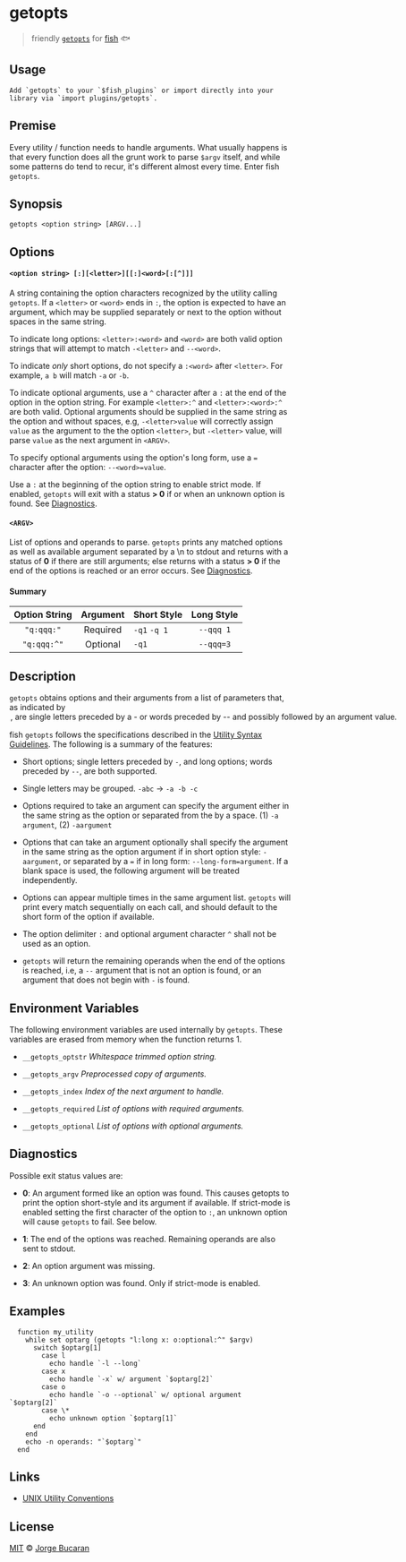 # getopts
> friendly [`getopts`](http://en.wikipedia.org/wiki/Getopts) for [fish](https://fishshell.com) :fish:

## Usage

```fish
Add `getopts` to your `$fish_plugins` or import directly into your library via `import plugins/getopts`.
```

## Premise
Every utility / function needs to handle arguments. What usually happens is that every function does all the grunt work to parse `$argv` itself, and while some patterns do tend to recur, it's different almost every time. Enter fish `getopts`.

## Synopsis
  `getopts <option string> [ARGV...]`

## Options
#### `<option string> [:][<letter>][[:]<word>[:[^]]]`

A string containing the option characters recognized by the utility calling `getopts`. If a `<letter>` or `<word>` ends in `:`, the option is expected to have an argument, which may be supplied separately or next to the option without spaces in the same string.

To indicate long options: `<letter>:<word>` and `<word>` are both valid option strings that will attempt to match `-<letter>` and `--<word>`.

To indicate _only_ short options, do not specify a `:<word>` after `<letter>`. For example, `a b` will match `-a` or `-b`.

To indicate optional arguments, use a `^` character after a `:` at the end of the option in the option string. For example `<letter>:^` and `<letter>:<word>:^` are both valid. Optional arguments should be supplied in the same string as the option and without spaces, e.g, `-<letter>value` will correctly assign `value` as the argument to the the option `<letter>`, but `-<letter>` value, will parse `value` as the next argument in `<ARGV>`.

To specify optional arguments using the option's long form, use a `=` character after the option: `--<word>=value`.

Use a `:` at the beginning of the option string to enable strict mode. If enabled, `getopts` will exit with a status __> 0__ if or when an unknown option is found. See [Diagnostics](#diagnostics).

#### `<ARGV>`

List of options and operands to parse. `getopts` prints any matched options as well as available argument separated by a \n to stdout and returns with a status of __0__ if there are still arguments; else returns with a status __> 0__ if the end of the options is reached or an error occurs. See [Diagnostics](#diagnostics).

#### Summary

| Option String          |  Argument     | Short Style     | Long Style   |
|:---------------:|:--------------:|------------------|:--------------------:|
   `"q:qqq:"`          | Required   | `-q1` `-q 1`    | `--qqq 1`           |
   `"q:qqq:^"`         | Optional    | `-q1`              | `--qqq=3`              |


## Description
`getopts` obtains options and their arguments from a list of parameters that, as indicated by <option string>, are single letters preceded by a `-` or words preceded by `--` and possibly followed by an argument value.

fish `getopts` follows the specifications described in the [Utility Syntax Guidelines](http://pubs.opengroup.org/onlinepubs/7908799/xbd/utilconv.html). The following is a summary of the features:

+ Short options; single letters preceded by `-`, and long options; words preceded by `--`, are both supported.

+ Single letters may be grouped. `-abc` → `-a -b -c`

+ Options required to take an argument can specify the argument either in the same string as the option or separated from the by a space. (1) `-a argument`, (2) `-aargument`

+ Options that can take an argument optionally shall specify the argument in the same string as the option argument if in short option style: `-aargument`, or separated by a `=` if in long form: `--long-form=argument`. If a blank space is used, the following argument will be treated independently.

+ Options can appear multiple times in the same argument list. `getopts` will print every match sequentially on each call, and should default to the short form of the option if available.

+ The option delimiter `:` and optional argument character `^` shall not be used as an option.

+ `getopts` will return the remaining operands when the end of the options is reached, i.e, a `--` argument that is not an option is found, or an argument that does not begin with `-` is found.

## Environment Variables
The following environment variables are used internally by `getopts`. These variables are erased from memory when the function returns 1.

+ `__getopts_optstr` _Whitespace trimmed option string._

+ `__getopts_argv` _Preprocessed copy of arguments._

+ `__getopts_index` _Index of the next argument to handle._

+ `__getopts_required` _List of options with required arguments._

+ `__getopts_optional` _List of options with optional arguments._


## <a name="diagnostics"></a>Diagnostics
Possible exit status values are:

+ __0__: An argument formed like an option was found. This causes getopts to print the option short-style and its argument if available. If strict-mode is enabled setting the first character of the option to `:`, an unknown option will cause `getopts` to fail. See below.

+ __1__: The end of the options was reached. Remaining operands are also sent to stdout.

+ __2__: An option argument was missing.

+ __3__: An unknown option was found. Only if strict-mode is enabled.

## Examples
```fish
  function my_utility
    while set optarg (getopts "l:long x: o:optional:^" $argv)
      switch $optarg[1]
        case l
          echo handle `-l --long`
        case x
          echo handle `-x` w/ argument `$optarg[2]`
        case o
          echo handle `-o --optional` w/ optional argument `$optarg[2]`
        case \*
          echo unknown option `$optarg[1]`
      end
    end
    echo -n operands: "`$optarg`"
  end
```

## Links
+ [UNIX Utility Conventions](http://pubs.opengroup.org/onlinepubs/7908799/xbd/utilconv.html)

## License
[MIT](http://opensource.org/licenses/MIT) © [Jorge Bucaran](http://bucaran.me)
